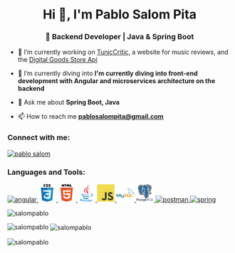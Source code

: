 <h1 align="center">Hi 👋, I'm Pablo Salom Pita</h1>
<h3 align="center">🚀 Backend Developer | Java & Spring Boot</h3>

- 🔭 I’m currently working on [TunicCritic,](https://github.com/Salompablo/music-review-front) a website for music reviews, and the [Digital Goods Store Api](https://github.com/Salompablo/digital-goods-api)

- 🌱 I’m currently diving into **I'm currently diving into front-end development with Angular and microservices architecture on the backend**

- 💬 Ask me about **Spring Boot, Java**

- 📫 How to reach me **pablosalompita@gmail.com**

<h3 align="left">Connect with me:</h3>
<p align="left">
<a href="https://linkedin.com/in/pablo salom" target="blank"><img align="center" src="https://raw.githubusercontent.com/rahuldkjain/github-profile-readme-generator/master/src/images/icons/Social/linked-in-alt.svg" alt="pablo salom" height="30" width="40" /></a>

<h3 align="left">Languages and Tools:</h3>
<p align="left"> <a href="https://angular.io" target="_blank" rel="noreferrer"> <img src="https://angular.io/assets/images/logos/angular/angular.svg" alt="angular" width="40" height="40"/> </a> <a href="https://www.w3schools.com/css/" target="_blank" rel="noreferrer"> <img src="https://raw.githubusercontent.com/devicons/devicon/master/icons/css3/css3-original-wordmark.svg" alt="css3" width="40" height="40"/> </a> <a href="https://www.w3.org/html/" target="_blank" rel="noreferrer"> <img src="https://raw.githubusercontent.com/devicons/devicon/master/icons/html5/html5-original-wordmark.svg" alt="html5" width="40" height="40"/> </a> <a href="https://www.java.com" target="_blank" rel="noreferrer"> <img src="https://raw.githubusercontent.com/devicons/devicon/master/icons/java/java-original.svg" alt="java" width="40" height="40"/> </a> <a href="https://developer.mozilla.org/en-US/docs/Web/JavaScript" target="_blank" rel="noreferrer"> <img src="https://raw.githubusercontent.com/devicons/devicon/master/icons/javascript/javascript-original.svg" alt="javascript" width="40" height="40"/> </a> <a href="https://www.mysql.com/" target="_blank" rel="noreferrer"> <img src="https://raw.githubusercontent.com/devicons/devicon/master/icons/mysql/mysql-original-wordmark.svg" alt="mysql" width="40" height="40"/> </a> <a href="https://www.postgresql.org" target="_blank" rel="noreferrer"> <img src="https://raw.githubusercontent.com/devicons/devicon/master/icons/postgresql/postgresql-original-wordmark.svg" alt="postgresql" width="40" height="40"/> </a> <a href="https://postman.com" target="_blank" rel="noreferrer"> <img src="https://www.vectorlogo.zone/logos/getpostman/getpostman-icon.svg" alt="postman" width="40" height="40"/> </a> <a href="https://spring.io/" target="_blank" rel="noreferrer"> <img src="https://www.vectorlogo.zone/logos/springio/springio-icon.svg" alt="spring" width="40" height="40"/> </a> </p>
<p align="left"> <img src="https://komarev.com/ghpvc/?username=salompablo&label=Profile%20views&color=0e75b6&style=flat" alt="salompablo" /> </p>

<p><img align="left" src="https://github-readme-stats.vercel.app/api/top-langs?username=salompablo&show_icons=true&locale=en&layout=compact" alt="salompablo" /></p>

<p>&nbsp;<img align="center" src="https://github-readme-stats.vercel.app/api?username=salompablo&show_icons=true&locale=en" alt="salompablo" /></p>

<p><img align="center" src="https://github-readme-streak-stats.herokuapp.com/?user=salompablo&" alt="salompablo" /></p>
